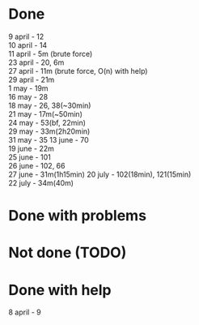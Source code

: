 # Done
9 april - 12  
10 april - 14  
11 april - 5m (brute force)  
23 april - 20, 6m  
27 april - 11m (brute force, O(n) with help)  
29 april - 21m  
1 may - 19m  
16 may - 28  
18 may - 26, 38(~30min)  
21 may - 17m(~50min)  
24 may - 53(bf, 22min)  
29 may - 33m(2h20min)  
31 may - 35
13 june - 70  
19 june - 22m   
25 june - 101   
26 june - 102, 66  
27 june - 31m(1h15min)
20 july - 102(18min), 121(15min)      
22 july - 34m(40m)   

# Done with problems


# Not done (TODO)


# Done with help
8 april - 9
